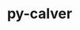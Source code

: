 ---
title: "py-calver"
layout: cache
categories: [package, develop-2024-02-04]
meta: {"versions": ["2022.6.26"], "compilers": ["apple-clang@=15.0.0", "cce@=15.0.1", "gcc@=11.1.0", "gcc@=11.4.0", "gcc@=7.3.1", "gcc@=7.5.0", "gcc@=9.4.0", "oneapi@=2024.0.0"], "oss": ["amzn2", "rhel8", "ubuntu18.04", "ubuntu20.04", "ubuntu22.04", "ventura"], "platforms": ["darwin", "linux"], "targets": ["aarch64", "neoverse_n1", "neoverse_v1", "neoverse_v2", "ppc64le", "x86_64_v3", "zen4"], "stacks": ["aws-isc", "aws-isc-aarch64", "data-vis-sdk", "e4s", "e4s-cray-rhel", "e4s-neoverse-v2", "e4s-neoverse_v1", "e4s-oneapi", "e4s-power", "e4s-rocm-external", "ml-darwin-aarch64-mps", "ml-linux-x86_64-cpu", "ml-linux-x86_64-cuda", "ml-linux-x86_64-rocm", "radiuss", "root"], "num_specs": 24, "num_specs_by_stack": {"ml-darwin-aarch64-mps": 2, "root": 24, "aws-isc-aarch64": 2, "aws-isc": 1, "e4s-cray-rhel": 2, "radiuss": 1, "e4s-neoverse_v1": 2, "e4s-power": 2, "data-vis-sdk": 2, "e4s": 3, "e4s-rocm-external": 1, "e4s-neoverse-v2": 2, "ml-linux-x86_64-cuda": 3, "ml-linux-x86_64-cpu": 3, "ml-linux-x86_64-rocm": 3, "e4s-oneapi": 2}}
spec_details: [{"hash": "pxnsyuwftehkehez6wvi2pqgtcbriyyk", "compiler": "apple-clang@=15.0.0", "versions": ["2022.6.26"], "os": "ventura", "platform": "darwin", "target": "aarch64", "variants": ["build_system=python_pip"], "stacks": ["ml-darwin-aarch64-mps", "root"], "size": "-", "tarball": "https://binaries.spack.io/develop-2024-02-04/build_cache/darwin-ventura-aarch64/apple-clang-15.0.0/py-calver-2022.6.26/darwin-ventura-aarch64-apple-clang-15.0.0-py-calver-2022.6.26-pxnsyuwftehkehez6wvi2pqgtcbriyyk.spack"}, {"hash": "p32fniovhvtuxazxhv5hitsg42jzpa4k", "compiler": "apple-clang@=15.0.0", "versions": ["2022.6.26"], "os": "ventura", "platform": "darwin", "target": "aarch64", "variants": ["build_system=python_pip"], "stacks": ["ml-darwin-aarch64-mps", "root"], "size": "-", "tarball": "https://binaries.spack.io/develop-2024-02-04/build_cache/darwin-ventura-aarch64/apple-clang-15.0.0/py-calver-2022.6.26/darwin-ventura-aarch64-apple-clang-15.0.0-py-calver-2022.6.26-p32fniovhvtuxazxhv5hitsg42jzpa4k.spack"}, {"hash": "ur2si2efseltt4skg4ylgizghy7jlkot", "compiler": "gcc@=7.3.1", "versions": ["2022.6.26"], "os": "amzn2", "platform": "linux", "target": "aarch64", "variants": ["build_system=python_pip"], "stacks": ["aws-isc-aarch64", "root"], "size": "-", "tarball": "https://binaries.spack.io/develop-2024-02-04/build_cache/linux-amzn2-aarch64/gcc-7.3.1/py-calver-2022.6.26/linux-amzn2-aarch64-gcc-7.3.1-py-calver-2022.6.26-ur2si2efseltt4skg4ylgizghy7jlkot.spack"}, {"hash": "favyrogf24mwmp2t4honeflbirgalqcc", "compiler": "gcc@=7.3.1", "versions": ["2022.6.26"], "os": "amzn2", "platform": "linux", "target": "neoverse_n1", "variants": ["build_system=python_pip"], "stacks": ["aws-isc-aarch64", "root"], "size": "-", "tarball": "https://binaries.spack.io/develop-2024-02-04/build_cache/linux-amzn2-neoverse_n1/gcc-7.3.1/py-calver-2022.6.26/linux-amzn2-neoverse_n1-gcc-7.3.1-py-calver-2022.6.26-favyrogf24mwmp2t4honeflbirgalqcc.spack"}, {"hash": "sdvonlamvyejtxtnu32mirr73xvm6bne", "compiler": "gcc@=7.3.1", "versions": ["2022.6.26"], "os": "amzn2", "platform": "linux", "target": "x86_64_v3", "variants": ["build_system=python_pip"], "stacks": ["aws-isc", "root"], "size": "-", "tarball": "https://binaries.spack.io/develop-2024-02-04/build_cache/linux-amzn2-x86_64_v3/gcc-7.3.1/py-calver-2022.6.26/linux-amzn2-x86_64_v3-gcc-7.3.1-py-calver-2022.6.26-sdvonlamvyejtxtnu32mirr73xvm6bne.spack"}, {"hash": "7f42rbs4n2gersaoitokjbzd26bqyljy", "compiler": "cce@=15.0.1", "versions": ["2022.6.26"], "os": "rhel8", "platform": "linux", "target": "zen4", "variants": ["build_system=python_pip"], "stacks": ["e4s-cray-rhel", "root"], "size": "-", "tarball": "https://binaries.spack.io/develop-2024-02-04/build_cache/linux-rhel8-zen4/cce-15.0.1/py-calver-2022.6.26/linux-rhel8-zen4-cce-15.0.1-py-calver-2022.6.26-7f42rbs4n2gersaoitokjbzd26bqyljy.spack"}, {"hash": "6lvgxa2bnue5q7qdla27zcxyibwhrxfk", "compiler": "cce@=15.0.1", "versions": ["2022.6.26"], "os": "rhel8", "platform": "linux", "target": "zen4", "variants": ["build_system=python_pip"], "stacks": ["e4s-cray-rhel", "root"], "size": "-", "tarball": "https://binaries.spack.io/develop-2024-02-04/build_cache/linux-rhel8-zen4/cce-15.0.1/py-calver-2022.6.26/linux-rhel8-zen4-cce-15.0.1-py-calver-2022.6.26-6lvgxa2bnue5q7qdla27zcxyibwhrxfk.spack"}, {"hash": "w5v2pabkmbxw3yd6o55cd3m5y672ub6q", "compiler": "gcc@=7.5.0", "versions": ["2022.6.26"], "os": "ubuntu18.04", "platform": "linux", "target": "x86_64_v3", "variants": ["build_system=python_pip"], "stacks": ["radiuss", "root"], "size": "-", "tarball": "https://binaries.spack.io/develop-2024-02-04/build_cache/linux-ubuntu18.04-x86_64_v3/gcc-7.5.0/py-calver-2022.6.26/linux-ubuntu18.04-x86_64_v3-gcc-7.5.0-py-calver-2022.6.26-w5v2pabkmbxw3yd6o55cd3m5y672ub6q.spack"}, {"hash": "nqtlkfjcwahnpjpydxr34bke3fmmbxed", "compiler": "gcc@=11.4.0", "versions": ["2022.6.26"], "os": "ubuntu20.04", "platform": "linux", "target": "neoverse_v1", "variants": ["build_system=python_pip"], "stacks": ["e4s-neoverse_v1", "root"], "size": "-", "tarball": "https://binaries.spack.io/develop-2024-02-04/build_cache/linux-ubuntu20.04-neoverse_v1/gcc-11.4.0/py-calver-2022.6.26/linux-ubuntu20.04-neoverse_v1-gcc-11.4.0-py-calver-2022.6.26-nqtlkfjcwahnpjpydxr34bke3fmmbxed.spack"}, {"hash": "uwqqhe53rhh2ui7k4p42alt3ds2lyooq", "compiler": "gcc@=11.4.0", "versions": ["2022.6.26"], "os": "ubuntu20.04", "platform": "linux", "target": "neoverse_v1", "variants": ["build_system=python_pip"], "stacks": ["e4s-neoverse_v1", "root"], "size": "-", "tarball": "https://binaries.spack.io/develop-2024-02-04/build_cache/linux-ubuntu20.04-neoverse_v1/gcc-11.4.0/py-calver-2022.6.26/linux-ubuntu20.04-neoverse_v1-gcc-11.4.0-py-calver-2022.6.26-uwqqhe53rhh2ui7k4p42alt3ds2lyooq.spack"}, {"hash": "7wt7ysqgw47jsjgla6cxislgjuzx6xgk", "compiler": "gcc@=9.4.0", "versions": ["2022.6.26"], "os": "ubuntu20.04", "platform": "linux", "target": "ppc64le", "variants": ["build_system=python_pip"], "stacks": ["root", "e4s-power"], "size": "-", "tarball": "https://binaries.spack.io/develop-2024-02-04/build_cache/linux-ubuntu20.04-ppc64le/gcc-9.4.0/py-calver-2022.6.26/linux-ubuntu20.04-ppc64le-gcc-9.4.0-py-calver-2022.6.26-7wt7ysqgw47jsjgla6cxislgjuzx6xgk.spack"}, {"hash": "gtnj5yhhb2nszsg6be364iqxyzlrcidp", "compiler": "gcc@=9.4.0", "versions": ["2022.6.26"], "os": "ubuntu20.04", "platform": "linux", "target": "ppc64le", "variants": ["build_system=python_pip"], "stacks": ["root", "e4s-power"], "size": "-", "tarball": "https://binaries.spack.io/develop-2024-02-04/build_cache/linux-ubuntu20.04-ppc64le/gcc-9.4.0/py-calver-2022.6.26/linux-ubuntu20.04-ppc64le-gcc-9.4.0-py-calver-2022.6.26-gtnj5yhhb2nszsg6be364iqxyzlrcidp.spack"}, {"hash": "h6pdwwhoxufixntppgo4fnzn2lphcth6", "compiler": "gcc@=11.1.0", "versions": ["2022.6.26"], "os": "ubuntu20.04", "platform": "linux", "target": "x86_64_v3", "variants": ["build_system=python_pip"], "stacks": ["data-vis-sdk", "root"], "size": "-", "tarball": "https://binaries.spack.io/develop-2024-02-04/build_cache/linux-ubuntu20.04-x86_64_v3/gcc-11.1.0/py-calver-2022.6.26/linux-ubuntu20.04-x86_64_v3-gcc-11.1.0-py-calver-2022.6.26-h6pdwwhoxufixntppgo4fnzn2lphcth6.spack"}, {"hash": "kq7k2qtjzxdjbhd7rle63q4stfzm2r4l", "compiler": "gcc@=11.1.0", "versions": ["2022.6.26"], "os": "ubuntu20.04", "platform": "linux", "target": "x86_64_v3", "variants": ["build_system=python_pip"], "stacks": ["data-vis-sdk", "root"], "size": "-", "tarball": "https://binaries.spack.io/develop-2024-02-04/build_cache/linux-ubuntu20.04-x86_64_v3/gcc-11.1.0/py-calver-2022.6.26/linux-ubuntu20.04-x86_64_v3-gcc-11.1.0-py-calver-2022.6.26-kq7k2qtjzxdjbhd7rle63q4stfzm2r4l.spack"}, {"hash": "ge3ylqiz523hdh7pm7trsnn44jaxxeck", "compiler": "gcc@=11.4.0", "versions": ["2022.6.26"], "os": "ubuntu20.04", "platform": "linux", "target": "x86_64_v3", "variants": ["build_system=python_pip"], "stacks": ["root", "e4s", "e4s-rocm-external"], "size": "-", "tarball": "https://binaries.spack.io/develop-2024-02-04/build_cache/linux-ubuntu20.04-x86_64_v3/gcc-11.4.0/py-calver-2022.6.26/linux-ubuntu20.04-x86_64_v3-gcc-11.4.0-py-calver-2022.6.26-ge3ylqiz523hdh7pm7trsnn44jaxxeck.spack"}, {"hash": "qtfslwyfjtb5jepjbs6cc64wjxtluubm", "compiler": "gcc@=11.4.0", "versions": ["2022.6.26"], "os": "ubuntu22.04", "platform": "linux", "target": "neoverse_v2", "variants": ["build_system=python_pip"], "stacks": ["root", "e4s-neoverse-v2"], "size": "-", "tarball": "https://binaries.spack.io/develop-2024-02-04/build_cache/linux-ubuntu22.04-neoverse_v2/gcc-11.4.0/py-calver-2022.6.26/linux-ubuntu22.04-neoverse_v2-gcc-11.4.0-py-calver-2022.6.26-qtfslwyfjtb5jepjbs6cc64wjxtluubm.spack"}, {"hash": "ozhujcumuqia62mebnor4zjotlthkp4e", "compiler": "gcc@=11.4.0", "versions": ["2022.6.26"], "os": "ubuntu20.04", "platform": "linux", "target": "x86_64_v3", "variants": ["build_system=python_pip"], "stacks": ["root", "e4s"], "size": "-", "tarball": "https://binaries.spack.io/develop-2024-02-04/build_cache/linux-ubuntu20.04-x86_64_v3/gcc-11.4.0/py-calver-2022.6.26/linux-ubuntu20.04-x86_64_v3-gcc-11.4.0-py-calver-2022.6.26-ozhujcumuqia62mebnor4zjotlthkp4e.spack"}, {"hash": "lhnbfulydkuq5v6ywnvslxbcsfra5fbd", "compiler": "gcc@=11.4.0", "versions": ["2022.6.26"], "os": "ubuntu20.04", "platform": "linux", "target": "x86_64_v3", "variants": ["build_system=python_pip"], "stacks": ["root", "e4s"], "size": "-", "tarball": "https://binaries.spack.io/develop-2024-02-04/build_cache/linux-ubuntu20.04-x86_64_v3/gcc-11.4.0/py-calver-2022.6.26/linux-ubuntu20.04-x86_64_v3-gcc-11.4.0-py-calver-2022.6.26-lhnbfulydkuq5v6ywnvslxbcsfra5fbd.spack"}, {"hash": "ynt4h2nui6yzwp7t6wcb2axo52vbxvb6", "compiler": "gcc@=11.4.0", "versions": ["2022.6.26"], "os": "ubuntu22.04", "platform": "linux", "target": "neoverse_v2", "variants": ["build_system=python_pip"], "stacks": ["root", "e4s-neoverse-v2"], "size": "-", "tarball": "https://binaries.spack.io/develop-2024-02-04/build_cache/linux-ubuntu22.04-neoverse_v2/gcc-11.4.0/py-calver-2022.6.26/linux-ubuntu22.04-neoverse_v2-gcc-11.4.0-py-calver-2022.6.26-ynt4h2nui6yzwp7t6wcb2axo52vbxvb6.spack"}, {"hash": "7cvdoqzrc6yuapi54fecwmwhla3xtulk", "compiler": "gcc@=11.4.0", "versions": ["2022.6.26"], "os": "ubuntu22.04", "platform": "linux", "target": "x86_64_v3", "variants": ["build_system=python_pip"], "stacks": ["ml-linux-x86_64-cuda", "ml-linux-x86_64-cpu", "root", "ml-linux-x86_64-rocm"], "size": "-", "tarball": "https://binaries.spack.io/develop-2024-02-04/build_cache/linux-ubuntu22.04-x86_64_v3/gcc-11.4.0/py-calver-2022.6.26/linux-ubuntu22.04-x86_64_v3-gcc-11.4.0-py-calver-2022.6.26-7cvdoqzrc6yuapi54fecwmwhla3xtulk.spack"}, {"hash": "y4ybfap54fqo7m7cxvvd2pf7gq5nsgdi", "compiler": "gcc@=11.4.0", "versions": ["2022.6.26"], "os": "ubuntu22.04", "platform": "linux", "target": "x86_64_v3", "variants": ["build_system=python_pip"], "stacks": ["ml-linux-x86_64-cuda", "ml-linux-x86_64-cpu", "root", "ml-linux-x86_64-rocm"], "size": "-", "tarball": "https://binaries.spack.io/develop-2024-02-04/build_cache/linux-ubuntu22.04-x86_64_v3/gcc-11.4.0/py-calver-2022.6.26/linux-ubuntu22.04-x86_64_v3-gcc-11.4.0-py-calver-2022.6.26-y4ybfap54fqo7m7cxvvd2pf7gq5nsgdi.spack"}, {"hash": "hwogfiyqsniflpibndlmschaueh5dn7g", "compiler": "gcc@=11.4.0", "versions": ["2022.6.26"], "os": "ubuntu22.04", "platform": "linux", "target": "x86_64_v3", "variants": ["build_system=python_pip"], "stacks": ["ml-linux-x86_64-cuda", "ml-linux-x86_64-cpu", "root", "ml-linux-x86_64-rocm"], "size": "-", "tarball": "https://binaries.spack.io/develop-2024-02-04/build_cache/linux-ubuntu22.04-x86_64_v3/gcc-11.4.0/py-calver-2022.6.26/linux-ubuntu22.04-x86_64_v3-gcc-11.4.0-py-calver-2022.6.26-hwogfiyqsniflpibndlmschaueh5dn7g.spack"}, {"hash": "5z2ytmbbf5rbydeheblod63jvjycmekk", "compiler": "oneapi@=2024.0.0", "versions": ["2022.6.26"], "os": "ubuntu22.04", "platform": "linux", "target": "x86_64_v3", "variants": ["build_system=python_pip"], "stacks": ["root", "e4s-oneapi"], "size": "-", "tarball": "https://binaries.spack.io/develop-2024-02-04/build_cache/linux-ubuntu22.04-x86_64_v3/oneapi-2024.0.0/py-calver-2022.6.26/linux-ubuntu22.04-x86_64_v3-oneapi-2024.0.0-py-calver-2022.6.26-5z2ytmbbf5rbydeheblod63jvjycmekk.spack"}, {"hash": "f76axmmzhvxnysd7xmcugwjlv3l5qric", "compiler": "oneapi@=2024.0.0", "versions": ["2022.6.26"], "os": "ubuntu22.04", "platform": "linux", "target": "x86_64_v3", "variants": ["build_system=python_pip"], "stacks": ["root", "e4s-oneapi"], "size": "-", "tarball": "https://binaries.spack.io/develop-2024-02-04/build_cache/linux-ubuntu22.04-x86_64_v3/oneapi-2024.0.0/py-calver-2022.6.26/linux-ubuntu22.04-x86_64_v3-oneapi-2024.0.0-py-calver-2022.6.26-f76axmmzhvxnysd7xmcugwjlv3l5qric.spack"}]
---